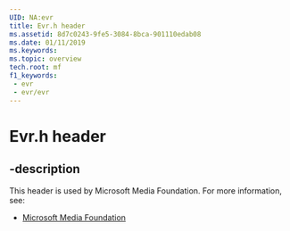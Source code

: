 ```yaml
---
UID: NA:evr
title: Evr.h header
ms.assetid: 8d7c0243-9fe5-3084-8bca-901110edab08
ms.date: 01/11/2019
ms.keywords: 
ms.topic: overview
tech.root: mf
f1_keywords:
 - evr
 - evr/evr
---
```


# Evr.h header


## -description

This header is used by Microsoft Media Foundation. For more information, see:

- [Microsoft Media Foundation](../_mf/index.md)


